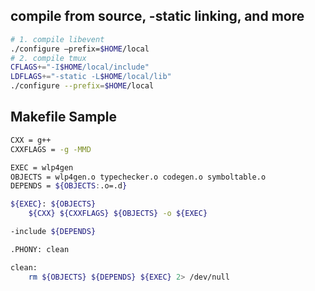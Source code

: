 ## compile from source, -static linking, and more
```bash
# 1. compile libevent
./configure —prefix=$HOME/local
# 2. compile tmux
CFLAGS+="-I$HOME/local/include"
LDFLAGS+="-static -L$HOME/local/lib"
./configure --prefix=$HOME/local
```

## Makefile Sample

```bash
CXX = g++
CXXFLAGS = -g -MMD

EXEC = wlp4gen
OBJECTS = wlp4gen.o typechecker.o codegen.o symboltable.o
DEPENDS = ${OBJECTS:.o=.d}

${EXEC}: ${OBJECTS}
	${CXX} ${CXXFLAGS} ${OBJECTS} -o ${EXEC}

-include ${DEPENDS}

.PHONY: clean

clean:
	rm ${OBJECTS} ${DEPENDS} ${EXEC} 2> /dev/null

```
